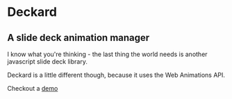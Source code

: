 # Deckard
## A slide deck animation manager

I know what you're thinking - the last thing the world needs is another javascript slide deck library.

Deckard is a little different though, because it uses the Web Animations API.

Checkout a [demo](https://rawgit.com/pete-otaqui/deckard/master/demo/01-simple.html)